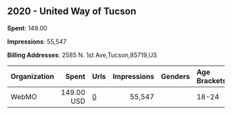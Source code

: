 ## 2020 - United Way of Tucson 
**Spent**: 149.00

**Impressions**: 55,547

**Billing Addresses**: 2585 N. 1st Ave,Tucson,85719,US

|Organization|Spent|Urls|Impressions|Genders|Age Brackets|Country Codes|
|:---|---:|:---|---:|:---|:---|:---|
|WebMO|149.00 USD|[0](https://www.snap.com/political-ads/asset/09704d018f45cd9f203026a5ee518298bcd339559440513ba0908860937c557f?mediaType=mp4)|55,547||18-24|united states|
